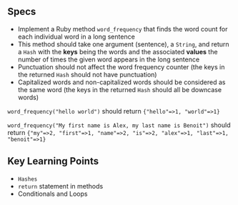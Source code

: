 ## Specs

- Implement a Ruby method `word_frequency` that finds the word count for each individual word in a long sentence
- This method should take one argument (sentence), a `String`, and return a `Hash` with the **keys** being the words and the associated **values** the number of times the given word appears in the long sentence
- Punctuation should not affect the word frequency counter (the keys in the returned `Hash` should not have punctuation)
- Capitalized words and non-capitalized words should be considered as the same word (the keys in the returned `Hash` should all be downcase words)

`word_frequency("hello world")` should return `{"hello"=>1, "world"=>1}`

`word_frequency("My first name is Alex, my last name is Benoit")` should return `{"my"=>2, "first"=>1, "name"=>2, "is"=>2, "alex"=>1, "last"=>1, "benoit"=>1}`

## Key Learning Points

- `Hashes`
- `return` statement in methods
- Conditionals and Loops
